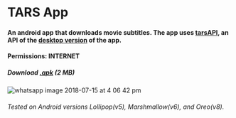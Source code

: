 # TARS App

#### An android app that downloads movie subtitles. The app uses [tarsAPI](https://github.com/adarshpunj/tarsAPI), an API of the [desktop version](https://github.com/adarshpunj/TARS) of the app.

#### Permissions: INTERNET
##### Download [.apk](https://drive.google.com/uc?id=1dfIpsgWqG7gjiBC1MSuszNNZGmP8E_sG&export=download) (2 MB)

![whatsapp image 2018-07-15 at 4 06 42 pm](https://user-images.githubusercontent.com/30762976/42733080-2d0fd852-8849-11e8-9474-bccd890a9fd6.jpeg)

###### Tested on Android versions Lollipop(v5), Marshmallow(v6), and Oreo(v8).
